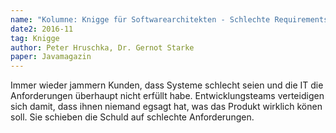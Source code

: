```yaml
---
name: "Kolumne: Knigge für Softwarearchitekten - Schlechte Requirements? Handeln statt Jammern!"
date2: 2016-11
tag: Knigge
author: Peter Hruschka, Dr. Gernot Starke
paper: Javamagazin
---
```

Immer wieder jammern Kunden, dass Systeme schlecht seien und die IT die Anforderungen überhaupt nicht
erfüllt habe. Entwicklungsteams verteidigen sich damit, dass ihnen niemand egsagt hat, was das Produkt 
wirklich könen soll. Sie schieben die Schuld auf schlechte Anforderungen.

